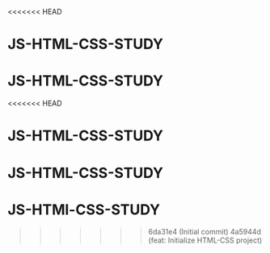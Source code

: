 <<<<<<< HEAD
# JS-HTML-CSS-STUDY
JS-HTML-CSS-STUDY
=======
<<<<<<< HEAD
# JS-HTML-CSS-STUDY
JS-HTML-CSS-STUDY
=======
# JS-HTMl-CSS-STUDY
>>>>>>> 6da31e4 (Initial commit)
>>>>>>> 4a5944d (feat: Initialize HTML-CSS project)
